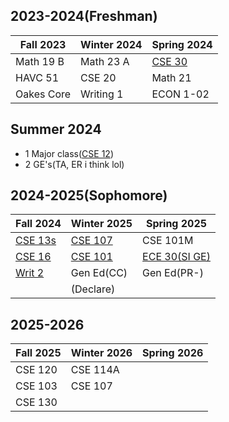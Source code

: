 
## 2023-2024(Freshman)

| Fall 2023  | Winter 2024 | Spring 2024                                                                                                                      |
| ---------- | ----------- | -------------------------------------------------------------------------------------------------------------------------------- |
| Math 19 B  | Math 23 A   | [CSE 30](https://catalog.ucsc.edu/en/current/general-catalog/courses/cse-computer-science-and-engineering/lower-division/cse-30) |
| HAVC 51    | CSE 20      | Math 21                                                                                                                          |
| Oakes Core | Writing 1   | ECON 1-02                                                                                                                        |

## Summer 2024

-  1 Major class([CSE 12](https://catalog.ucsc.edu/en/current/general-catalog/courses/cse-computer-science-and-engineering/lower-division/cse-12))
-  2 GE's(TA, ER i think lol)
## 2024-2025(Sophomore)

| Fall 2024                                                                                                                           | Winter 2025                                                                                                                        | Spring 2025                                                                                                                                 |
| ----------------------------------------------------------------------------------------------------------------------------------- | ---------------------------------------------------------------------------------------------------------------------------------- | ------------------------------------------------------------------------------------------------------------------------------------------- |
| [CSE 13s](https://catalog.ucsc.edu/en/current/general-catalog/courses/cse-computer-science-and-engineering/lower-division/cse-13s/) | [CSE 107](https://catalog.ucsc.edu/en/current/general-catalog/courses/cse-computer-science-and-engineering/upper-division/cse-107) | CSE 101M                                                                                                                                    |
| [CSE 16](https://catalog.ucsc.edu/en/current/general-catalog/courses/cse-computer-science-and-engineering/lower-division/cse-16)    | [CSE 101](https://catalog.ucsc.edu/en/current/general-catalog/courses/cse-computer-science-and-engineering/upper-division/cse-101) | [ECE 30(SI GE)](https://catalog.ucsc.edu/en/current/general-catalog/courses/ece-electrical-and-computer-engineering/lower-division/ece-30/) |
| [Writ 2](https://writing.ucsc.edu/undergraduate/writing-requirements-placement/writing-2-course-descriptions/)                      | Gen Ed(CC)                                                                                                                         | Gen Ed(PR-)                                                                                                                                 |
|                                                                                                                                     | (Declare)                                                                                                                          |                                                                                                                                             |


## 2025-2026

| Fall 2025 | Winter 2026 | Spring 2026 |
| --------- | ----------- | ----------- |
| CSE 120   | CSE 114A    |             |
| CSE 103   | CSE 107     |             |
| CSE 130   |             |             |
